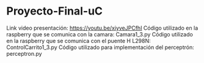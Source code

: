 # Proyecto-Final-uC
Link video presentación:
https://youtu.be/xiyveJPCfhI
Código utilizado en la raspberry que se comunica con la camara:
Camara1_3.py
Código utilizado en la raspberry que se comunica con el puente H L298N:
ControlCarrito1_3.py
Código utilizado para implementación del perceptrón:
perceptron.py
